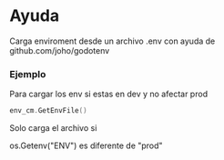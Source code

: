 # Ayuda 

Carga enviroment desde un archivo .env con ayuda de github.com/joho/godotenv



### Ejemplo

Para cargar los env si estas en dev y no afectar prod

```go
env_cm.GetEnvFile()
```

Solo carga el archivo si

os.Getenv("ENV") es diferente de "prod"

